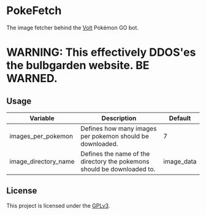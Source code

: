 # PokeFetch
The image fetcher behind the [Volt](https://github.com/Volt-Team/Volt) Pokémon GO bot.

# WARNING: This effectively DDOS'es the bulbgarden website. BE WARNED.

## Usage

| Variable             | Description                                                             | Default    |
|----------------------|-------------------------------------------------------------------------|------------|
| images_per_pokemon   | Defines how many images per pokemon should be downloaded.               | 7          |
| image_directory_name | Defines the name of the directory the pokemons should be downloaded to. | image_data |

## License
This project is licensed under the [GPLv3](https://www.gnu.org/licenses/gpl-3.0.html).
